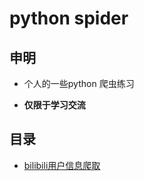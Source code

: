 # python spider
## 申明

+ 个人的一些python 爬虫练习

+ **仅限于学习交流**

## 目录

+ [bilibili用户信息爬取](https://github.com/liangzhuz/python_spider/tree/master/bilibili-user-info)

